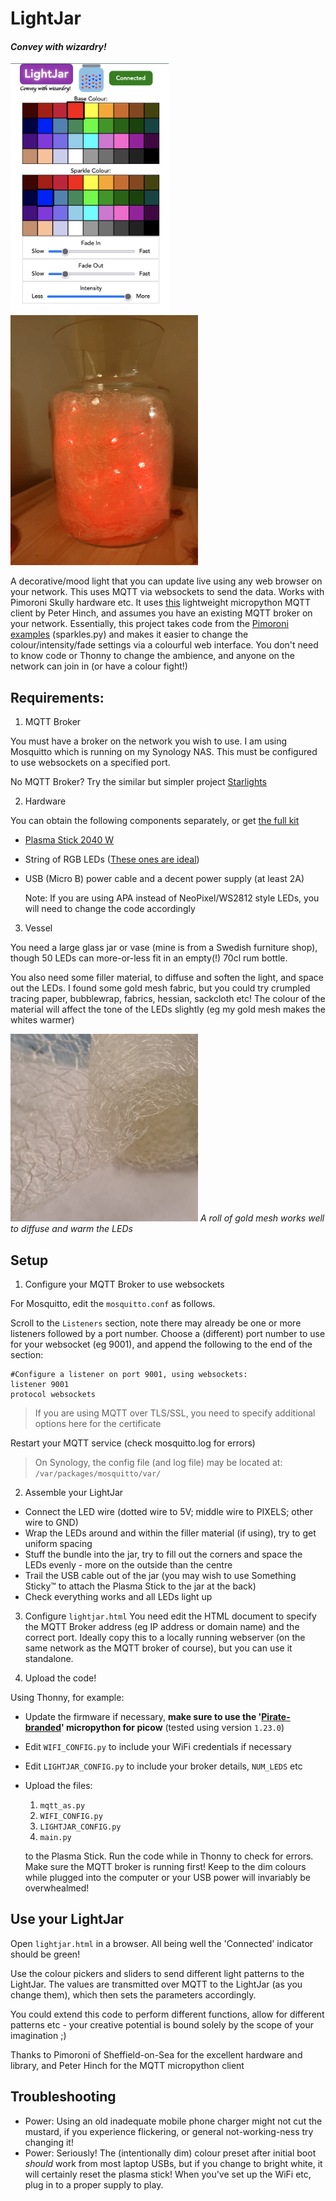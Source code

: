 # LightJar
#### <i>Convey with wizardry!</i>

<img src="lightjarhtml.png" height="400px"><img src="redblue.gif" height="400px">

A decorative/mood light that you can update live using any web browser on your network. This uses MQTT via websockets to send the data. Works with Pimoroni Skully hardware etc. It uses [this](https://github.com/digitalurban/MQTT-Plasma-Stick-2040W/blob/main/mqtt_as.py) lightweight micropython MQTT client by Peter Hinch, and assumes you have an existing MQTT broker on your network. Essentially, this project takes code from the [Pimoroni examples](https://github.com/pimoroni/pimoroni-pico/tree/main/micropython/examples/plasma_stick) (sparkles.py) and makes it easier to change the colour/intensity/fade settings via a colourful web interface. You don't need to know code or Thonny to change the ambience, and anyone on the network can join in (or have a colour fight!)

## Requirements:
1) MQTT Broker

You must have a broker on the network you wish to use. I am using Mosquitto which is running on my Synology NAS. This must be configured to use websockets on a specified port.

No MQTT Broker? Try the similar but simpler project [Starlights](https://github.com/mattura/starlights)

2) Hardware

You can obtain the following components separately, or get [the full kit](https://shop.pimoroni.com/products/wireless-plasma-kit)

- [Plasma Stick 2040 W](https://shop.pimoroni.com/products/plasma-stick-2040-w)
- String of RGB LEDs ([These ones are ideal](https://shop.pimoroni.com/products/5m-flexible-rgb-led-wire-50-rgb-leds-aka-neopixel-ws2812-sk6812))
- USB (Micro B) power cable and a decent power supply (at least 2A)

  Note: If you are using APA instead of NeoPixel/WS2812 style LEDs, you will need to change the code accordingly

3) Vessel

You need a large glass jar or vase (mine is from a Swedish furniture shop), though 50 LEDs can more-or-less fit in an empty(!) 70cl rum bottle.

You also need some filler material, to diffuse and soften the light, and space out the LEDs. I found some gold mesh fabric, but you could try crumpled tracing paper, bubblewrap, fabrics, hessian, sackcloth etc! The colour of the material will affect the tone of the LEDs slightly (eg my gold mesh makes the whites warmer)

<img src="gold_mesh_crop.jpg" height="300px">
<em>A roll of gold mesh works well to diffuse and warm the LEDs</em>

## Setup

1) Configure your MQTT Broker to use websockets

For Mosquitto, edit the ```mosquitto.conf``` as follows.

Scroll to the ```Listeners``` section, note there may already be one or more listeners followed by a port number. Choose a (different) port number to use for your websocket (eg 9001), and append the following to the end of the section:
```
#Configure a listener on port 9001, using websockets:
listener 9001
protocol websockets
```
> If you are using MQTT over TLS/SSL, you need to specify additional options here for the certificate

Restart your MQTT service (check mosquitto.log for errors)
>On Synology, the config file (and log file) may be located at:
```/var/packages/mosquitto/var/```

2) Assemble your LightJar
- Connect the LED wire (dotted wire to 5V; middle wire to PIXELS; other wire to GND)
- Wrap the LEDs around and within the filler material (if using), try to get uniform spacing
- Stuff the bundle into the jar, try to fill out the corners and space the LEDs evenly - more on the outside than the centre
- Trail the USB cable out of the jar (you may wish to use Something Sticky™ to attach the Plasma Stick to the jar at the back)
- Check everything works and all LEDs light up

3) Configure ```lightjar.html```
You need edit the HTML document to specify the MQTT Broker address (eg IP address or domain name) and the correct port. Ideally copy this to a locally running webserver (on the same network as the MQTT broker of course), but you can use it standalone.

4) Upload the code!
   
Using Thonny, for example:
- Update the firmware if necessary, **make sure to use the '[Pirate-branded](https://github.com/pimoroni/pimoroni-pico/releases)' micropython for picow** (tested using version ```1.23.0```)
- Edit ```WIFI_CONFIG.py``` to include your WiFi credentials if necessary
- Edit ```LIGHTJAR_CONFIG.py``` to include your broker details, ```NUM_LEDS``` etc
- Upload the files:
   1) ```mqtt_as.py```
   2) ```WIFI_CONFIG.py```
   3) ```LIGHTJAR_CONFIG.py```
   4) ```main.py``` 

   to the Plasma Stick. Run the code while in Thonny to check for errors. Make sure the MQTT broker is running first! Keep to the dim colours while plugged into the computer or your USB power will invariably be overwhealmed!

## Use your LightJar

Open ```lightjar.html``` in a browser. All being well the 'Connected' indicator should be green!

Use the colour pickers and sliders to send different light patterns to the LightJar. The values are transmitted over MQTT to the LightJar (as you change them), which then sets the parameters accordingly.

You could extend this code to perform different functions, allow for different patterns etc - your creative potential is bound solely by the scope of your imagination ;)

Thanks to Pimoroni of Sheffield-on-Sea for the excellent hardware and library, and Peter Hinch for the MQTT micropython client

## Troubleshooting

- Power: Using an old inadequate mobile phone charger might not cut the mustard, if you experience flickering, or general not-working-ness try changing it!
- Power: Seriously! The (intentionally dim) colour preset after initial boot *should* work from most laptop USBs, but if you change to bright white, it will certainly reset the plasma stick! When you've set up the WiFi etc, plug in to a proper supply to play.
